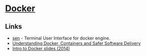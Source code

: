 # [Docker](https://www.docker.com/)
## Links
- [sen](https://github.com/TomasTomecek/sen) - Terminal User Interface for docker engine.
- [Understanding Docker, Containers and Safer Software Delivery](https://www.sitepoint.com/docker-containers-software-delivery/)
- [Intro to Docker slides (2014)](http://jdlm.info/ds-docker-demo)